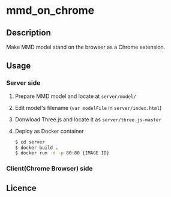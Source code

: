 # mmd_on_chrome

## Description

Make MMD model stand on the browser as a Chrome extension.

## Usage

### Server side

1. Prepare MMD model and locate at `server/model/`

1. Edit model's filename (`var modelFile` in `server/index.html`) 

1. Donwload Three.js and locate it as `server/three.js-master`

1. Deploy as Docker container
    ```bash
    $ cd server
    $ docker build .
    $ docker run -d -p 80:80 {IMAGE ID}
    ```

### Client(Chrome Browser) side

## Licence
